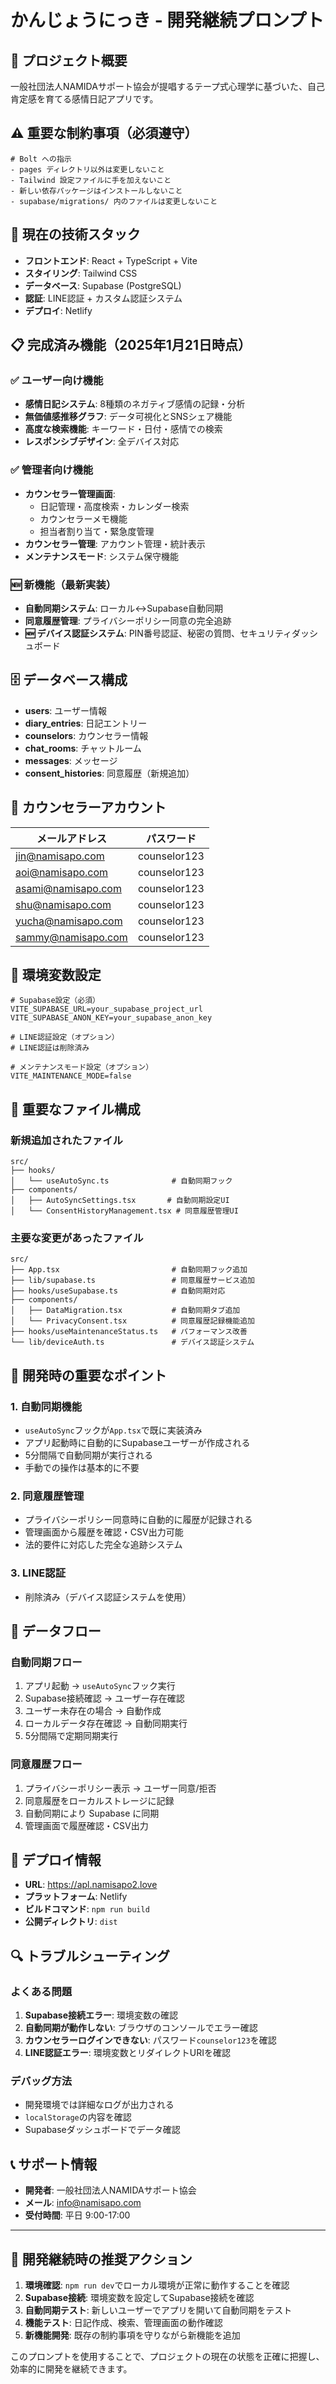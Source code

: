 # かんじょうにっき - 開発継続プロンプト

## 🎯 プロジェクト概要
一般社団法人NAMIDAサポート協会が提唱するテープ式心理学に基づいた、自己肯定感を育てる感情日記アプリです。

## ⚠️ 重要な制約事項（必須遵守）
```
# Bolt への指示
- pages ディレクトリ以外は変更しないこと
- Tailwind 設定ファイルに手を加えないこと
- 新しい依存パッケージはインストールしないこと
- supabase/migrations/ 内のファイルは変更しないこと
```

## 🚀 現在の技術スタック
- **フロントエンド**: React + TypeScript + Vite
- **スタイリング**: Tailwind CSS
- **データベース**: Supabase (PostgreSQL)
- **認証**: LINE認証 + カスタム認証システム
- **デプロイ**: Netlify

## 📋 完成済み機能（2025年1月21日時点）

### ✅ ユーザー向け機能
- **感情日記システム**: 8種類のネガティブ感情の記録・分析
- **無価値感推移グラフ**: データ可視化とSNSシェア機能
- **高度な検索機能**: キーワード・日付・感情での検索
- **レスポンシブデザイン**: 全デバイス対応

### ✅ 管理者向け機能
- **カウンセラー管理画面**: 
  - 日記管理・高度検索・カレンダー検索
  - カウンセラーメモ機能
  - 担当者割り当て・緊急度管理
- **カウンセラー管理**: アカウント管理・統計表示
- **メンテナンスモード**: システム保守機能

### 🆕 新機能（最新実装）
- **自動同期システム**: ローカル↔Supabase自動同期
- **同意履歴管理**: プライバシーポリシー同意の完全追跡
- **🆕 デバイス認証システム**: PIN番号認証、秘密の質問、セキュリティダッシュボード

## 🗄️ データベース構成
- **users**: ユーザー情報
- **diary_entries**: 日記エントリー
- **counselors**: カウンセラー情報
- **chat_rooms**: チャットルーム
- **messages**: メッセージ
- **consent_histories**: 同意履歴（新規追加）

## 👥 カウンセラーアカウント
| メールアドレス | パスワード |
|----------------|------------|
| jin@namisapo.com | counselor123 |
| aoi@namisapo.com | counselor123 |
| asami@namisapo.com | counselor123 |
| shu@namisapo.com | counselor123 |
| yucha@namisapo.com | counselor123 |
| sammy@namisapo.com | counselor123 |

## 🔧 環境変数設定
```env
# Supabase設定（必須）
VITE_SUPABASE_URL=your_supabase_project_url
VITE_SUPABASE_ANON_KEY=your_supabase_anon_key

# LINE認証設定（オプション）
# LINE認証は削除済み

# メンテナンスモード設定（オプション）
VITE_MAINTENANCE_MODE=false
```

## 📁 重要なファイル構成

### 新規追加されたファイル
```
src/
├── hooks/
│   └── useAutoSync.ts              # 自動同期フック
├── components/
│   ├── AutoSyncSettings.tsx       # 自動同期設定UI
│   └── ConsentHistoryManagement.tsx # 同意履歴管理UI
```

### 主要な変更があったファイル
```
src/
├── App.tsx                         # 自動同期フック追加
├── lib/supabase.ts                 # 同意履歴サービス追加
├── hooks/useSupabase.ts            # 自動同期対応
├── components/
│   ├── DataMigration.tsx           # 自動同期タブ追加
│   └── PrivacyConsent.tsx          # 同意履歴記録機能追加
├── hooks/useMaintenanceStatus.ts   # パフォーマンス改善
└── lib/deviceAuth.ts               # デバイス認証システム
```

## 🎯 開発時の重要なポイント

### 1. 自動同期機能
- `useAutoSync`フックが`App.tsx`で既に実装済み
- アプリ起動時に自動的にSupabaseユーザーが作成される
- 5分間隔で自動同期が実行される
- 手動での操作は基本的に不要

### 2. 同意履歴管理
- プライバシーポリシー同意時に自動的に履歴が記録される
- 管理画面から履歴を確認・CSV出力可能
- 法的要件に対応した完全な追跡システム

### 3. LINE認証
- 削除済み（デバイス認証システムを使用）

## 🔄 データフロー

### 自動同期フロー
1. アプリ起動 → `useAutoSync`フック実行
2. Supabase接続確認 → ユーザー存在確認
3. ユーザー未存在の場合 → 自動作成
4. ローカルデータ存在確認 → 自動同期実行
5. 5分間隔で定期同期実行

### 同意履歴フロー
1. プライバシーポリシー表示 → ユーザー同意/拒否
2. 同意履歴をローカルストレージに記録
3. 自動同期により Supabase に同期
4. 管理画面で履歴確認・CSV出力

## 🚀 デプロイ情報
- **URL**: https://apl.namisapo2.love
- **プラットフォーム**: Netlify
- **ビルドコマンド**: `npm run build`
- **公開ディレクトリ**: `dist`

## 🔍 トラブルシューティング

### よくある問題
1. **Supabase接続エラー**: 環境変数の確認
2. **自動同期が動作しない**: ブラウザのコンソールでエラー確認
3. **カウンセラーログインできない**: パスワード`counselor123`を確認
4. **LINE認証エラー**: 環境変数とリダイレクトURIを確認

### デバッグ方法
- 開発環境では詳細なログが出力される
- `localStorage`の内容を確認
- Supabaseダッシュボードでデータ確認

## 📞 サポート情報
- **開発者**: 一般社団法人NAMIDAサポート協会
- **メール**: info@namisapo.com
- **受付時間**: 平日 9:00-17:00

---

## 🎯 開発継続時の推奨アクション

1. **環境確認**: `npm run dev`でローカル環境が正常に動作することを確認
2. **Supabase接続**: 環境変数を設定してSupabase接続を確認
3. **自動同期テスト**: 新しいユーザーでアプリを開いて自動同期をテスト
4. **機能テスト**: 日記作成、検索、管理画面の動作確認
5. **新機能開発**: 既存の制約事項を守りながら新機能を追加

このプロンプトを使用することで、プロジェクトの現在の状態を正確に把握し、効率的に開発を継続できます。
